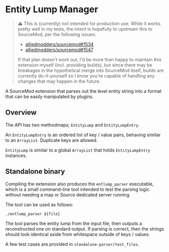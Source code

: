# Entity Lump Manager 

> :warning: This is (currently) not intended for production use.  While it works pretty well in
> my tests, the intent is hopefully to upstream this to SourceMod, per the following issues:
> 
> - [alliedmodders/sourcemod#1534][issue_1534]
> - [alliedmodders/sourcemod#1547][issue_1547]
> 
> If that plan doesn't work out, I'd be more than happy to maintain this extension myself (incl.
> providing builds), but since there may be breakages in the hypothetical merge into SourceMod
> itself, builds are currently do-it-yourself so I know you're capable of handling any changes
> that may happen in the future.

[issue_1534]: https://github.com/alliedmodders/sourcemod/issues/1534
[issue_1547]: https://github.com/alliedmodders/sourcemod/issues/1547

A SourceMod extension that parses out the level entity string into a format that can be easily
manipulated by plugins.

## Overview

The API has two methodmaps; `EntityLump` and `EntityLumpEntry`.

An `EntityLumpEntry` is an ordered list of key / value pairs, behaving similar to an
`ArrayList`.  Duplicate keys are allowed.

`EntityLump` is similar to a global `ArrayList` that holds `EntityLumpEntry` instances.

## Standalone binary

Compiling the extension also produces the `entlump_parser` executable, which is a small
command-line tool intended to test the parsing logic without needing a map or Source dedicated
server running.

The tool can be used as follows:

    ./entlump_parser ${file}

The tool parses the entity lump from the input file, then outputs a reconstructed one on
standard output.  If parsing is correct, then the strings should look identical aside from
whitespace outside of keys / values.

A few test cases are provided in `standalone-parser/test_files`.
